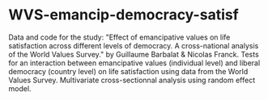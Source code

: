 # WVS-emancip-democracy-satisf

Data and code for the study: "Effect of emancipative values on life satisfaction across different levels of democracy. A cross-national analysis of the World Values Survey." by Guillaume Barbalat & Nicolas Franck.
Tests for an interaction between emancipative values (individual level) and liberal democracy (country level) on life satisfaction using data from the World Values Survey. Multivariate cross-sectionnal analysis using random effect model. 

